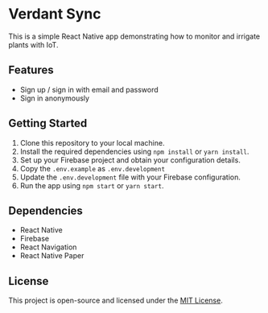# Verdant Sync

This is a simple React Native app demonstrating how to monitor and irrigate plants with IoT.

## Features

- Sign up / sign in with email and password
- Sign in anonymously

## Getting Started

1. Clone this repository to your local machine.
2. Install the required dependencies using `npm install` or `yarn install`.
3. Set up your Firebase project and obtain your configuration details.
4. Copy the `.env.example` as `.env.development`
5. Update the `.env.development` file with your Firebase configuration.
6. Run the app using `npm start` or `yarn start`.

## Dependencies

- React Native
- Firebase
- React Navigation
- React Native Paper

## License

This project is open-source and licensed under the [MIT License](LICENSE).
